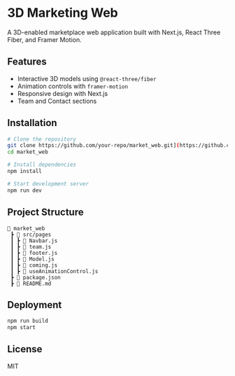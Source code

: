 # 3D Marketing Web

A 3D-enabled marketplace web application built with Next.js, React Three Fiber, and Framer Motion.

## Features
- Interactive 3D models using `@react-three/fiber`
- Animation controls with `framer-motion`
- Responsive design with Next.js
- Team and Contact sections

## Installation
```sh
# Clone the repository
git clone https://github.com/your-repo/market_web.git](https://github.com/pamaljayasinghe/3D_marketing_web.git
cd market_web

# Install dependencies
npm install

# Start development server
npm run dev
```

## Project Structure
```
📂 market_web
 ┣ 📂 src/pages
 ┃ ┣ 📜 Navbar.js
 ┃ ┣ 📜 team.js
 ┃ ┣ 📜 footer.js
 ┃ ┣ 📜 Model.js
 ┃ ┣ 📜 coming.js
 ┃ ┣ 📜 useAnimationControl.js
 ┣ 📜 package.json
 ┣ 📜 README.md
```

## Deployment
```sh
npm run build
npm start
```

## License
MIT
